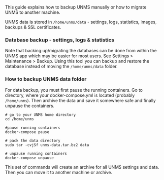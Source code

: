 This guide explains how to backup UNMS manually or how to migrate UNMS to another machine.

UNMS data is stored in ```/home/unms/data``` - settings, logs, statistics, images, backups & SSL certificates.

### Database backup - settings, logs & statistics
Note that backing up/migrating the databases can be done from within the UNMS app which may be easier for most users. See Settings > Maintenance > Backup. Using this tool you can backup and restore the database instead of moving the ```/home/unms/data``` folder.

### How to backup UNMS data folder
For data backup, you must first pause the running containers. Go to directory, where your docker-compose.yml is located (probably `/home/unms`). Then archive the data and save it somewhere safe and finally unpause the containers.

    # go to your UNMS home directory
    cd /home/unms

    #pause running containers
    docker-compose pause

    # pack the data directory
    sudo tar -cvjSf unms-data.tar.bz2 data

    # unpause running containers
    docker-compose unpause

This set of commands will create an archive for all UNMS settings and data. Then you can move it to another machine or archive.